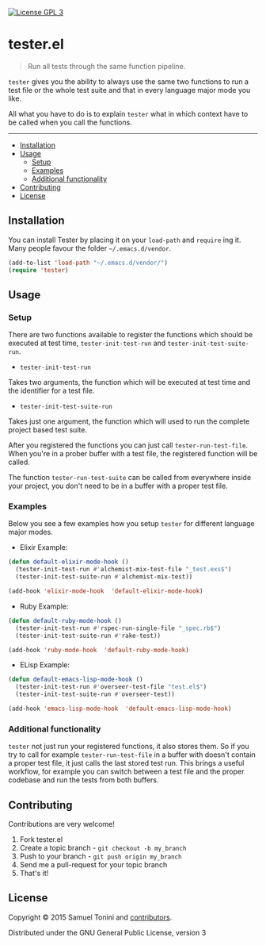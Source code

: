 [![License GPL 3][badge-license]](http://www.gnu.org/licenses/gpl-3.0.txt)

# tester.el

> Run all tests through the same function pipeline.

`tester` gives you the ability to always use the same two functions to run a test file or the whole test suite and that in every language major mode you like.

All what you have to do is to explain `tester` what in which context have to be called when you call the functions.

***

- [Installation](#installation)
- [Usage](#usage)
  - [Setup](#setup)
  - [Examples](#examples)
  - [Additional functionality](#additional-functionality)
- [Contributing](#contributing)
- [License](#license)

## Installation

You can install Tester by placing it on your `load-path` and
`require` ing it. Many people favour the folder `~/.emacs.d/vendor`.

```el
(add-to-list 'load-path "~/.emacs.d/vendor/")
(require 'tester)
```

## Usage

### Setup

There are two functions available to register the functions which should be executed at test time, `tester-init-test-run` and `tester-init-test-suite-run`.

* `tester-init-test-run`

Takes two arguments, the function which will be executed at test time and the identifier for a test file.

* `tester-init-test-suite-run`

Takes just one argument, the function which will used to run the complete project based test suite.

After you registered the functions you can just call `tester-run-test-file`. When you're in a prober buffer with a test file, the registered function will be called.

The function `tester-run-test-suite` can be called from everywhere inside your project, you don't need to be in a buffer with a proper test file.

### Examples

Below you see a few examples how you setup `tester` for different language major modes.

* Elixir Example:

```el
(defun default-elixir-mode-hook ()
  (tester-init-test-run #'alchemist-mix-test-file "_test.exs$")
  (tester-init-test-suite-run #'alchemist-mix-test))

(add-hook 'elixir-mode-hook  'default-elixir-mode-hook)
```

* Ruby Example:

```el
(defun default-ruby-mode-hook ()
  (tester-init-test-run #'rspec-run-single-file "_spec.rb$")
  (tester-init-test-suite-run #'rake-test))

(add-hook 'ruby-mode-hook  'default-ruby-mode-hook)
```

* ELisp Example:

```el
(defun default-emacs-lisp-mode-hook ()
  (tester-init-test-run #'overseer-test-file "test.el$")
  (tester-init-test-suite-run #'overseer-test))

(add-hook 'emacs-lisp-mode-hook  'default-emacs-lisp-mode-hook)
```


### Additional functionality

`tester` not just run your registered functions, it also stores them. So if you try to call for example `tester-run-test-file` in a buffer with doesn't contain a proper test file, it just calls
the last stored test run. This brings a useful workflow, for example you can switch between a test file and the proper codebase and run the tests from both buffers.

## Contributing

Contributions are very welcome!

1. Fork tester.el
2. Create a topic branch - `git checkout -b my_branch`
4. Push to your branch - `git push origin my_branch`
5. Send me a pull-request for your topic branch
6. That's it!

## License

Copyright © 2015 Samuel Tonini and
[contributors](https://github.com/tonini/tester.el/contributors).

Distributed under the GNU General Public License, version 3

[badge-license]: https://img.shields.io/badge/license-GPL_3-green.svg?style=flat
